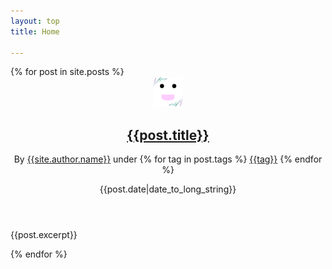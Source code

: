 ```yaml
---
layout: top
title: Home

---
```


<div class="posts">
{% for post in site.posts %}
<section class="post">
<header class="post-header">
<img width="48" height="48" class="post-avatar" src="/assets/favicon.jpg">
<h2 class="post-title">
  <!-- <a href="{{post.url}}">{{post.title}}</a> -->
  <a href="{{post.url}}">{{post.title}}</a>
</h2>

<p class="post-meta">
By <a class="post-author" href="/about.html">{{site.author.name}}</a>
 under 
{% for tag in post.tags %}
<a class="post-category post-category-pure" href="/?tag={{tag}}">{{tag}}</a>
{% endfor %}
</p>
<p class="post-meta-right">{{post.date|date_to_long_string}}</p>
</header>

<div class="post-description">
<p>{{post.excerpt}}</p>
</div>
</section>
{% endfor %}
</div>
